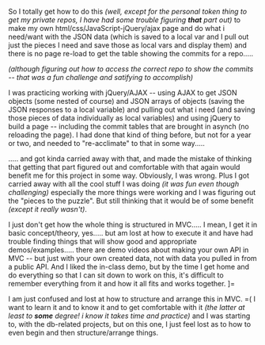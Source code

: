 So I totally get how to do this *(well, except for the personal token thing to get my private repos, I have had some trouble figuring **that** part out)* to make my own html/css/JavaScript-jQuery/ajax page and do what i need/want with the JSON data (which is saved to a local var and I pull out just the pieces I need and save those as local vars and display them) and there is no page re-load to get the table showing the commits for a repo.....

*(although figuring out how to access the correct repo to show the commits -- that was a fun challenge and satifying to accomplish)*

I was practicing working with jQuery/AJAX -- using AJAX to get JSON objects (some nested of course) and JSON arrays of objects (saving the JSON responses to a local variable) and pulling out what i need (and saving those pieces of data individually as local variables) and using jQuery to build a page -- including the commit tables that are brought in asynch (no reloading the page).  I had done that kind of thing before, but not for a year or two, and needed to "re-acclimate" to that in some way..... 

..... and got kinda carried away with that, and made the mistake of thinking that getting that part figured out and comfortable with that again would benefit me for this project in some way.  Obviously, I was wrong.  Plus I got carried away with all the cool stuff I was doing *(it was fun even though challenging)* especially the more things were working and I was figuring out the "pieces to the puzzle".  But still thinking that it would be of some benefit *(except it really wasn't)*.


I just don't get how the whole thing is structured in MVC..... I mean, I get it in basic concept/theory, yes..... but am lost at how to execute it and have had trouble finding things that will show good and appropriate demos/examples..... there are demo videos about making your own API in MVC -- but just with your own created data, not with data you pulled in from a public API.  And I liked the in-class demo, but by the time I get home and do everything so that I can sit down to work on this, it's difficult to remember everything from it and how it all fits and works together.   ]=

I am just confused and lost at how to structure and arrange this in MVC.   =(
I want to learn it and to know it and to get comfortable with it *(the latter at least to **some** degree!  i know it takes time and practice)* and I was starting to, with the db-related projects, but on this one, I just feel lost as to how to even begin and then structure/arrange things.
